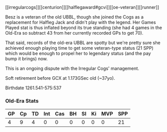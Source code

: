 [[irregularcogs]][[centurion]][[halflegaward#gcvi]][[oe-veteran]][[runner]]

Besz is a veteran of the old UBBL, though she joined the Cogs as a replacement for Halfleg Jack and didn't play with the legend. Her Games Played stat is thus inflated beyond its true standing (she had 4 games in the Old-Era so subtract 43 from her currently recorded GPs to get 70).

That said, records of the old-era UBBL are spotty but we're pretty sure she achieved enough playing time to get some veteran-type status (21 SPP) which would be enough to propel her to legendary status (and the pay bump it brings) now.

This is an ongoing dispute with the Irregular Cogs' management.

Soft retirement before GCX at 1.173GSec old (~37yo).

Birthdate 1261.541-575:537

### Old-Era Stats

| GP | Cp | TD | Int | Cas | BH | SI | Ki | MVP | SPP |
| -- | -- | -- | -- | -- | -- | -- | -- | -- | -- | 
| 4 | 9 | 4 | 0 | 0 | 0 | 0 | 0 | 0 | 21 |
